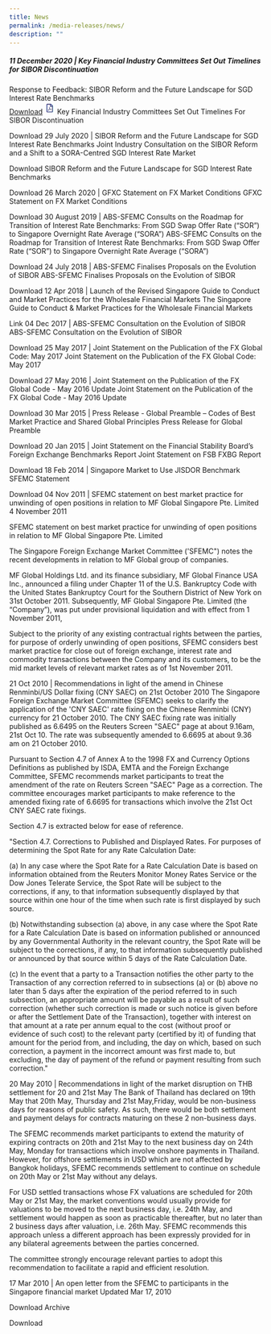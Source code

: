 ```yaml
---
title: News
permalink: /media-releases/news/
description: ""
---
```

##### 11 December 2020 | Key Financial Industry Committees Set Out Timelines for SIBOR Discontinuation ##### 
Response to Feedback: SIBOR Reform and the Future Landscape for SGD Interest Rate Benchmarks  
[Download](/files/Media/Response%20to%20Feedback%20-%20SIBOR%20Reform%20and%20the%20Future%20Landscape%20for%20SGD%20Interest%20Rate%20Benchmarks.pdf)
![pdf](/images/icon-pdf.jpg)
Key Financial Industry Committees Set Out Timelines For SIBOR Discontinuation

Download 
29 July 2020 | SIBOR Reform and the Future Landscape for SGD Interest Rate Benchmarks
Joint Industry Consultation on the SIBOR Reform and a Shift to a SORA-Centred SGD Interest Rate Market

Download 
SIBOR Reform and the Future Landscape for SGD Interest Rate Benchmarks

Download 
26 March 2020 | GFXC Statement on FX Market Conditions
GFXC Statement on FX Market Conditions

Download 
30 August 2019 | ABS-SFEMC Consults on the Roadmap for Transition of Interest Rate Benchmarks: From SGD Swap Offer Rate (“SOR”) to Singapore Overnight Rate Average (“SORA”)
ABS-SFEMC Consults on the Roadmap for Transition of Interest Rate Benchmarks: From SGD Swap Offer Rate (“SOR”) to Singapore Overnight Rate Average (“SORA”)

Download 
24 July 2018 | ABS-SFEMC Finalises Proposals on the Evolution of SIBOR
ABS-SFEMC Finalises Proposals on the Evolution of SIBOR

Download 
12 Apr 2018 | Launch of the Revised Singapore Guide to Conduct and Market Practices for the Wholesale Financial Markets
The Singapore Guide to Conduct & Market Practices for the Wholesale Financial Markets

Link 
04 Dec 2017 | ABS-SFEMC Consultation on the Evolution of SIBOR
ABS-SFEMC Consultation on the Evolution of SIBOR

Download 
25 May 2017 |  Joint Statement on the Publication of the FX Global Code: May 2017
Joint Statement on the Publication of the FX Global Code: May 2017

Download 
27 May 2016 | Joint Statement on the Publication of the FX Global Code - May 2016 Update
Joint Statement on the Publication of the FX Global Code - May 2016 Update

Download 
30 Mar 2015 | Press Release - Global Preamble – Codes of Best Market Practice and Shared Global Principles
Press Release for Global Preamble

Download 
20 Jan 2015 | Joint Statement on the Financial Stability Board’s Foreign Exchange Benchmarks Report
Joint Statement on FSB FXBG Report

Download 
18 Feb 2014 | Singapore Market to Use JISDOR Benchmark
SFEMC Statement

Download 
04 Nov 2011 | SFEMC statement on best market practice for unwinding of open positions in relation to MF Global Singapore Pte. Limited
4 November 2011


SFEMC statement on best market practice for unwinding of open positions in relation to MF Global Singapore Pte. Limited


The Singapore Foreign Exchange Market Committee ('SFEMC") notes the recent developments in relation to MF Global group of companies.


MF Global Holdings Ltd. and its finance subsidiary, MF Global Finance USA Inc., announced a filing under Chapter 11 of the U.S. Bankruptcy Code with the United States Bankruptcy Court for the Southern District of New York on 31st October 2011. Subsequently, MF Global Singapore Pte. Limited (the “Company”), was put under provisional liquidation and with effect from 1 November 2011,


Subject to the priority of any existing contractual rights between the parties, for purpose of orderly unwinding of open positions, SFEMC considers best market practice for close out of foreign exchange, interest rate and commodity transactions between the Company and its customers, to be the mid market levels of relevant market rates as of 1st November 2011.

21 Oct 2010 | Recommendations in light of the amend in Chinese Renminbi/US Dollar fixing (CNY SAEC) on 21st October 2010
The Singapore Foreign Exchange Market Committee (SFEMC) seeks to clarify the application of the 'CNY SAEC' rate fixing on the Chinese Renminbi (CNY) currency for 21 October 2010. The CNY SAEC fixing rate was initially published as 6.6495 on the Reuters Screen "SAEC" page at about 9.16am, 21st Oct 10. The rate was subsequently amended to 6.6695 at about 9.36 am on 21
October 2010.

Pursuant to Section 4.7 of Annex A to the 1998 FX and Currency Options Definitions as published by ISDA, EMTA and the Foreign Exchange Committee, SFEMC recommends market participants to treat the amendment of the rate on Reuters Screen "SAEC" Page as a correction. The committee encourages market participants to make reference to the amended fixing rate of 6.6695 for transactions which involve the 21st Oct CNY SAEC rate fixings.

Section 4.7 is extracted below for ease of reference.

"Section 4.7.
Corrections to Published and Displayed Rates. For purposes of determining the Spot Rate for any Rate Calculation Date:

(a) In any case where the Spot Rate for a Rate Calculation Date is based on information obtained from the Reuters Monitor Money Rates Service or the Dow Jones Telerate Service, the Spot Rate will be subject to the corrections, if any, to that information subsequently displayed by that source within one hour of the time when such rate is first displayed by such source.

(b) Notwithstanding subsection (a) above, in any case where the Spot Rate for a Rate Calculation Date is based on information published or announced by any Governmental Authority in the relevant country, the Spot Rate will be subject to the corrections, if any, to that information subsequently published or announced by that source within 5 days of the Rate Calculation Date.

(c) In the event that a party to a Transaction notifies the other party to the Transaction of any correction referred to in subsections (a) or (b) above no later than 5 days after the expiration of the period referred to in such subsection, an appropriate amount will be payable as a result of
such correction (whether such correction is made or such notice is given before or after the Settlement Date of the Transaction), together with interest on that amount at a rate per annum equal to the cost (without proof or evidence of such cost) to the relevant party (certified by it) of funding that amount for the period from, and including, the day on which, based on such correction, a payment in the incorrect amount was first made to, but excluding, the day of payment of the refund or payment resulting from such correction."

20 May 2010 | Recommendations in light of the market disruption on THB settlement for 20 and 21st May
The Bank of Thailand has declared on 19th May that 20th May, Thursday and 21st May,Friday, would be non-business days for reasons of public safety. As such, there would be both settlement and payment delays for contracts
maturing on these 2 non-business days.

The SFEMC recommends market participants to extend the maturity of expiring contracts on 20th and 21st May to the next business day on 24th May, Monday for transactions which involve onshore payments in Thailand. However, for
offshore settlements in USD which are not affected by Bangkok holidays, SFEMC  recommends settlement to continue on schedule on 20th May or 21st May without any delays.

For USD settled transactions whose FX valuations are scheduled for 20th May or 21st May, the market conventions would usually provide for valuations to be moved to the next business day, i.e. 24th May, and settlement would
happen as soon as practicable thereafter, but no later than 2 business days after valuation, i.e. 26th May.  SFEMC recommends this approach unless a different approach has been expressly provided for in any bilateral
agreements between the parties concerned.

The committee strongly encourage relevant parties to adopt this recommendation to facilitate a rapid and efficient resolution.

17 Mar 2010 | An open letter from the SFEMC to participants in the Singapore financial market
Updated Mar 17, 2010

Download 
Archive

Download 